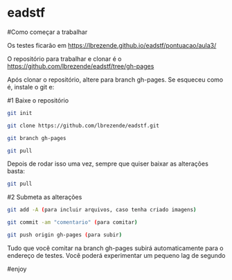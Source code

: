 # eadstf

#Como começar a trabalhar

Os testes ficarão em https://lbrezende.github.io/eadstf/pontuacao/aula3/

O repositório para trabalhar e clonar é o https://github.com/lbrezende/eadstf/tree/gh-pages

Após clonar o repositório, altere para branch gh-pages. Se esqueceu como é, instale o git e:

#1 Baixe o repositório

```bash
git init

git clone https://github.com/lbrezende/eadstf.git

git branch gh-pages

git pull
```

Depois de rodar isso uma vez, sempre que quiser baixar as alterações basta:

```bash
git pull
```


#2 Submeta as alterações

```bash
git add -A (para incluir arquivos, caso tenha criado imagens)

git commit -am "comentario" (para comitar)

git push origin gh-pages (para subir)
```



Tudo que você comitar na branch gh-pages subirá automaticamente para o endereço de testes. Você poderá experimentar um pequeno lag de segundo

#enjoy